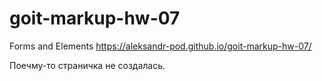 # goit-markup-hw-07

Forms and Elements
https://aleksandr-pod.github.io/goit-markup-hw-07/

Поечму-то страничка не создалась.
